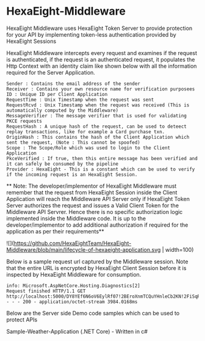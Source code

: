 # HexaEight-Middleware
HexaEight Middleware uses HexaEight Token Server to provide protection for your API by implementing token-less authentication provided by HexaEight Sessions

HexaEight Middleware intercepts every request and examines if the request is authenticated, if the request is an authenticated request, it populates the Http Context with an identity claim like shown below with all the information required for the Server Application.

```
Sender : Contains the email address of the sender
Receiver : Contains your own resource name for verification purposees
ID : Unique ID per Client Application
RequestTime : Unix Timestamp when the request was sent
RequestRcvd : Unix Timestamp when the request was received (This is automatically computed by the Middleware)
MessageVerifier : The message verifier that is used for validating PKCE requests
RequestHash : A unique hash of the request, can be used to deteect replay transactions, like for example a Card purchase txn.
OriginHash : This contains the hash of the Client Application which sent the request, (Note : This cannot be spoofed)
Scope : The Scope/Role which was used to login to the Client Application
PkceVerified : If true, then this entire message has been verified and it can safely be consumed by the pipeline
Provider : HexaEight - This is a constant which can be used to verify if the incoming request is an HexaEight Session.
```

** Note: The developer/implementor of HexaEight Middleware must remember that the request from HexaEight Session inside the Client Application will reach the Middleware API Server only if HexaEight Token Server authorizes the request and issues a Valid Client Token for the Middleware API Servrer. Hence there is no specific authorization logic implemented inside the Middleware code. It is up to the developer/implementor to add additional authorization if required for the application as per their requirements**

![](https://github.com/HexaEightTeam/HexaEight-Middleware/blob/main/lifecycle-of-hexaeight-application.svg | width=100)

Below is a sample request url captured by the Middleware session. Note that the entire URL is encrypted by HexaEight Client Session before it is inspected by HexaEight Middleware for consumption.

```
info: Microsoft.AspNetCore.Hosting.Diagnostics[2]
Request finished HTTP/1.1 GET http://localhost:5000/DY8YEf6N6oV6EylRf07!2BEroXnmTCQuYHnleCb2KN!2FiSqRvU7yUmJDD4zvwECeH1wU0p7Q9Utt3A3UKOB!2BypfFU!2BoPQU6B4R9!2FYJwPJdtJnsqPIF5UmTOLjMBUEmaF1RI7lZxLQqKFwUbWw1zQFVqFNAJuoxxXC9fnFQadDMpDe2JqJ8zW1xIhCMixYlKDupPdh!2FgXkszbS24hX5Am1JaZDhOTXoIPBdckxZ0hUkHnEzKDjwTBo3RFt5IMwY6g!2BI6iqhvB2V470h!2FEWghwRSdTch4UY8rYjmAEmquK5BSKW0iKlgnDW!2BUE3JNkV6vYZsSzzZAX4M7i4pFfAQ4igWutl!2BoKG!2F2bCxYmhaoTG8N81BsTqCLnA2wfwRs0BBASpt4nEOtWiQ!2Fwg6IYeEIUmu0VwBrd40OR8k6kHM7XPcT9EeTqA!3D!3D!7CqYdmLrpEy1WYIWBtE4M1gUJbwAtEQCtLWlNqW6Q7M1mad282q3kIfYImUxxWO5RZs0CZV3lHSQwPYmlg!2B9!2F0S2otYXddf1hFgWpVKxUV7QbEDZFD8nd6aSBh7x0jCH8WiGcpdDEEaIZpFm4sZEziCQkeznDFPhQ7!2BjEEQgHVaOh2Lo1hTjJPARWAb3VSgRM0whuNhYsI3mgEEGUf0jb3ESgBzUfRNN04yyCaGsNdOhpcVdFfhGkXCTAms15S7wsDay4iK9cuwCqVNBMnBFEcN78a6B8EOys6TiN3ZvplIjtGQulqYFkYfk9FNBtXclAe5HRHFkZEHCSUJXMjBIdLdwkuShyteXwmx4LxZspk1xGLW40S5VUbXoI5gABDcVwkV1RYEPkq9EIiD8IFBnQSEB1IgyLmP4ZhwFysUbEJPQ8VLvwfAEPZLGJDNlaAVShzexqwhFOEKoRxdOxvjF84eYln!2B3!2BBQ0Ag2knvXw0NNlfXOmGDqi8vbxN5G3eVg3pJBy8ISTlsRhkafys9AAMqXNF3uSXLDDlVlFnWgjlCVSspStUfH31ufYALBGvOE59Y8QvWPoxUB0kMAQEFEr8H0b0t2km9J7RtoCiCAqIoqV94gyIn6VJ4ItE6akiEKCJ!2FK34rTiBLAVQPQO9SEwTVeasknkv8JXxPdx2se7K7s!2FK!2FLYMj3z!2FYESJ8qQ1UZdkebXniUHxRVDpYiJI!2FoHdrRWRSsEHYAQd00g1tgWk7cGD4ESMH3ngcF8yDe0b1Hojjly0!3D - - - 200 - application/octet-stream 3984.0168ms
```

Below are the Server side Demo code samples which can be used to protect APIs

Sample-Weather-Application (.NET Core) - Written in c#




